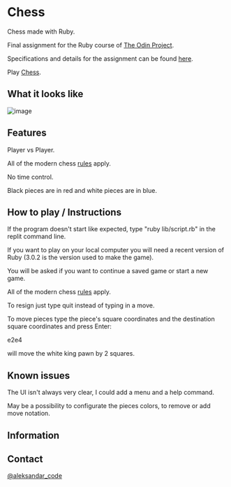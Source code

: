 # Chess

Chess made with Ruby.

Final assignment for the Ruby course of <a href="https://www.theodinproject.com/" rel="nofollow">The Odin Project</a>.

Specifications and details for the assignment can be found <a href="https://www.theodinproject.com/lessons/ruby-ruby-final-project" rel="nofollow">here</a>.

Play <a href="https://replit.com/@Shiisui/chess#lib/script.rb" rel="nofollow">Chess</a>.

## What it looks like

![image](https://user-images.githubusercontent.com/83082486/214339422-2a4add5b-5f3b-4f1e-87ff-7b0703389fd9.png)

## Features

Player vs Player.

All of the modern chess <a href="https://en.wikipedia.org/wiki/Rules_of_chess">rules</a> apply.

No time control.

Black pieces are in red and white pieces are in blue.

## How to play / Instructions

If the program doesn't start like expected, type "ruby lib/script.rb" in the replit command line.

If you want to play on your local computer you will need a recent version of Ruby (3.0.2 is the version used to make the game).

You will be asked if you want to continue a saved game or start a new game.

All of the modern chess <a href="https://en.wikipedia.org/wiki/Rules_of_chess">rules</a> apply.

To resign just type quit instead of typing in a move.

To move pieces type the piece's square coordinates and the destination square coordinates and press Enter:

e2e4

will move the white king pawn by 2 squares.

## Known issues

The UI isn't always very clear, I could add a menu and a help command.

May be a possibility to configurate the pieces colors, to remove or add move notation.

## Information



## Contact

<a href="https://twitter.com/aleksandar_code" rel="nofollow">@aleksandar_code</a>


